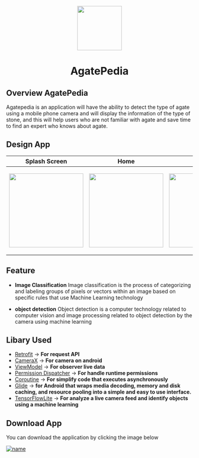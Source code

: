 <p id="downloads" align="center">
	<img src="https://user-images.githubusercontent.com/65111960/173260953-dc92ab3e-de51-449a-bced-56d0493f8960.jpeg" height="120px"/>
	<h1 align="center">AgatePedia</h1>
</p>

## Overview AgatePedia
Agatepedia is an application will have the ability to detect the type of agate using a mobile phone camera and will display the information of the type of stone, and this will help users who are not familiar with agate and save time to find an expert who knows about agate.

## Design App
|Splash Screen| Home | Camera | Result Scan | Bookmark |
|--|--|--|--|--|
| <p align= "center"><img src="https://user-images.githubusercontent.com/65111960/173263729-0e9ca84c-a02d-4ae0-83c0-0de7584f116b.jpeg" width="200"></p> | <p align= "center"><img src="https://user-images.githubusercontent.com/65111960/173263745-33ae707b-1656-4ee7-ac75-c0c97becb2af.jpeg" width="200"></p> | <p align= "center"><img src="https://user-images.githubusercontent.com/65111960/173263735-a8643d2b-8ff1-478e-a68f-de7ab8c5537b.jpeg" width="200"></p> | <p align="center"><img src="https://user-images.githubusercontent.com/65111960/173263768-92fede28-3f2f-43e3-971c-ea3e3003b80f.jpeg" width="200"></p> | <p align="center"><img src="https://user-images.githubusercontent.com/65111960/173263756-ea0d0499-4f8f-4116-8bb5-61f8352153fd.jpeg" width="200"></p> | <p align="center"><img

## Feature
- **Image Classification**
   Image classification is the process of categorizing and labeling groups of pixels or vectors within an image based on specific rules that use Machine Learning technology
   
- **object detection**
   Object detection is a computer technology related to computer vision and image processing related to object detection by the camera using machine learning
   
## Libary Used
- [Retrofit](https://square.github.io/retrofit/) -> **For request API**
- [CameraX](https://developer.android.com/jetpack/androidx/releases/camera) -> **For camera on android**
- [ViewModel](https://developer.android.com/topic/libraries/architecture/viewmodel) -> **For observer live data**
- [Permission Dispatcher](https://github.com/permissions-dispatcher/PermissionsDispatcher) -> **For handle runtime permissions**
- [Coroutine](https://developer.android.com/kotlin/coroutines?gclid=CjwKCAjwnZaVBhA6EiwAVVyv9OXOsBd5tDhZXFwnxvpdPh0fRHiY15JX_IxJGtWvCjAdKihQdUZ2DhoCyZYQAvD_BwE&gclsrc=aw.ds) -> **For simplify code that executes asynchronously**
- [Glide](https://github.com/bumptech/glide) -> **for Android that wraps media decoding, memory and disk caching, and resource pooling into a simple and easy to use interface.**
- [TensorFlowLite](https://www.tensorflow.org/lite/android/quickstart) -> **For analyze a live camera feed and identify objects using a machine learning**

## Download App
You can download the application by clicking the image below 

[![name](https://user-images.githubusercontent.com/65111960/173267182-9d07e317-3a2c-440d-b5cb-c083ef1b50e9.png)](https://agatepedia.github.io/agatepedia/
)
